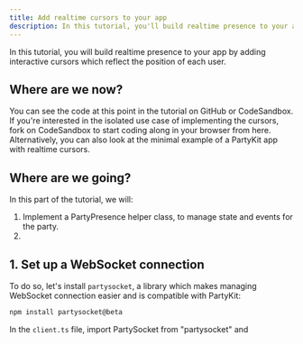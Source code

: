 ```yaml
---
title: Add realtime cursors to your app
description: In this tutorial, you'll build realtime presence to your app by adding interactive cursors which reflect the position of each user.
---
```


In this tutorial, you will build realtime presence to your app by adding interactive cursors which reflect the position of each user.

## Where are we now?

You can see the code at this point in the tutorial on GitHub or CodeSandbox.
If you're interested in the isolated use case of implementing the cursors, fork on CodeSandbox to start coding along in your browser from here. Alternatively, you can also look at the minimal example of a PartyKit app with realtime cursors.

## Where are we going?

In this part of the tutorial, we will:

1. Implement a PartyPresence helper class, to manage state and events for the party.
2. 

## 1. Set up a WebSocket connection

<!-- explanation of why we need websockets here -->
To do so, let's install `partysocket`, a library which makes managing WebSocket connection easier and is compatible with PartyKit:

```bash
npm install partysocket@beta
```

In the `client.ts` file, import PartySocket from "partysocket" and 
